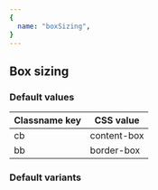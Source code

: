 ```yaml
---
{
  name: "boxSizing",
}
---
```


## Box sizing

### Default values
<!-- defaults.values.start -->
|Classname key|CSS value  |
|-------------|-----------|
|cb           |content-box|
|bb           |border-box |

<!-- defaults.values.end -->

### Default variants
<!-- defaults.variants.start -->

<!-- defaults.variants.end -->